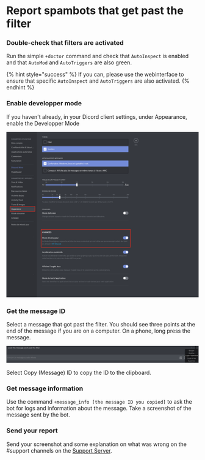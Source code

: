# Report spambots that get past the filter

### Double-check that filters are activated

Run the simple `+doctor` command and check that `AutoInspect` is enabled and that `AutoMod` and `AutoTriggers` are also green.

{% hint style="success" %}
 If you can, please use the webinterface to ensure that specific `AutoInspect` and `AutoTriggers` are also activated. 
{% endhint %}

### Enable developper mode

If you haven't already, in your Dicord client settings, under Appearance, enable the Developper Mode

![Ensure that &quot;Developper mode&quot; is checked!](../.gitbook/assets/2019-06-18.10-48-05.png)

### Get the message ID

Select a message that got past the filter. You should see three points at the end of the message if you are on a computer. On a phone, long press the message.

![Click Copy ID to copy the message ID to the clipboard](../.gitbook/assets/2019-06-18.10-50-33.png)

Select Copy \(Message\) ID to copy the ID to the clipboard.

### Get message information

Use the command `+message_info [the message ID you copied]` to ask the bot for logs and information about the message. Take a screenshot of the message sent by the bot.

### Send your report

Send your screenshot and some explanation on what was wrong on the \#support channels on the [Support Server](https://discord.gg/Qr59gMH).

